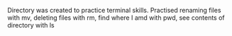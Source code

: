 Directory was created to practice terminal skills. Practised renaming files with mv, deleting files with rm, find where I amd with pwd, see contents of directory with ls
